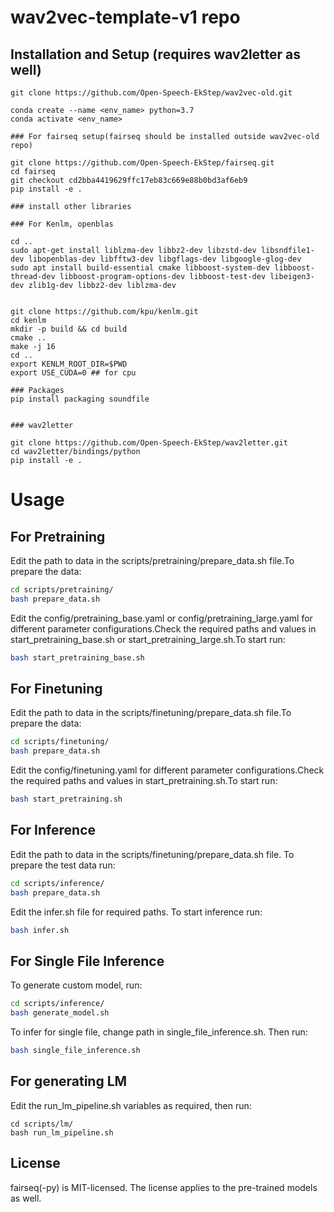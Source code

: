 # wav2vec-template-v1 repo 
## Installation and Setup (requires wav2letter as well) 
```
git clone https://github.com/Open-Speech-EkStep/wav2vec-old.git

conda create --name <env_name> python=3.7
conda activate <env_name>

### For fairseq setup(fairseq should be installed outside wav2vec-old repo)

git clone https://github.com/Open-Speech-EkStep/fairseq.git
cd fairseq
git checkout cd2bba4419629ffc17eb83c669e88b0bd3af6eb9
pip install -e .

### install other libraries

### For Kenlm, openblas

cd ..
sudo apt-get install liblzma-dev libbz2-dev libzstd-dev libsndfile1-dev libopenblas-dev libfftw3-dev libgflags-dev libgoogle-glog-dev
sudo apt install build-essential cmake libboost-system-dev libboost-thread-dev libboost-program-options-dev libboost-test-dev libeigen3-dev zlib1g-dev libbz2-dev liblzma-dev


git clone https://github.com/kpu/kenlm.git
cd kenlm
mkdir -p build && cd build
cmake .. 
make -j 16
cd ..
export KENLM_ROOT_DIR=$PWD
export USE_CUDA=0 ## for cpu

### Packages
pip install packaging soundfile


### wav2letter

git clone https://github.com/Open-Speech-EkStep/wav2letter.git 
cd wav2letter/bindings/python
pip install -e .

```
# Usage

## For Pretraining
Edit the path to data in the scripts/pretraining/prepare_data.sh file.To prepare the data:
```bash
cd scripts/pretraining/
bash prepare_data.sh
```
Edit the config/pretraining_base.yaml or config/pretraining_large.yaml for different parameter configurations.Check the required paths and values in start_pretraining_base.sh or start_pretraining_large.sh.To start run:
```bash
bash start_pretraining_base.sh
```

## For Finetuning
Edit the path to data in the scripts/finetuning/prepare_data.sh file.To prepare the data:
```bash
cd scripts/finetuning/
bash prepare_data.sh
```
Edit the config/finetuning.yaml for different parameter configurations.Check the required paths and values in start_pretraining.sh.To start run:
```bash
bash start_pretraining.sh
```

## For Inference
Edit the path to data in the scripts/finetuning/prepare_data.sh file. To prepare the test data run:
```bash
cd scripts/inference/
bash prepare_data.sh
```
Edit the infer.sh file for required paths. To start inference run:
```bash
bash infer.sh
```
## For Single File Inference
To generate custom model, run: 
```bash
cd scripts/inference/
bash generate_model.sh
```
To infer for single file, change path in single_file_inference.sh. Then run:
```bash
bash single_file_inference.sh
```
## For generating LM
Edit the run_lm_pipeline.sh variables as required, then run:
```
cd scripts/lm/
bash run_lm_pipeline.sh

```
## License

fairseq(-py) is MIT-licensed. The license applies to the pre-trained models as well.
